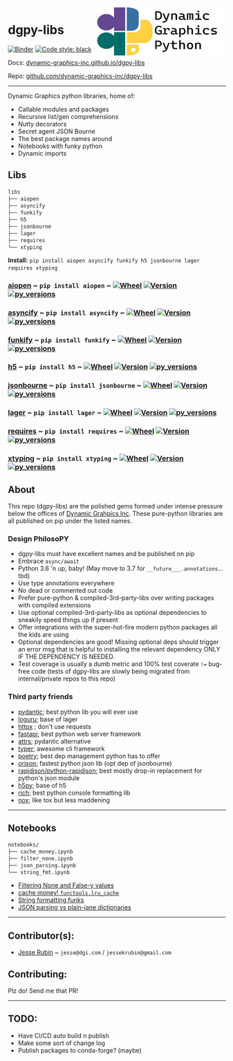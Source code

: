 <a href="https://github.com/dynamic-graphics-inc/dgpy-libs">
<img align="right" src="https://github.com/dynamic-graphics-inc/dgpy-libs/blob/master/docs/images/dgpy_banner.svg?raw=true" alt="drawing" height="120" width="300"/>
</a>

# dgpy-libs

[![Binder](https://mybinder.org/badge_logo.svg)](https://mybinder.org/v2/gh/dynamic-graphics-inc/dgpy-libs/master?filepath=README.ipynb)
[![Code style: black](https://img.shields.io/badge/code%20style-black-000000.svg)](https://github.com/psf/black)

Docs: [dynamic-graphics-inc.github.io/dgpy-libs](https://dynamic-graphics-inc.github.io/dgpy-libs/)

Repo: [github.com/dynamic-graphics-inc/dgpy-libs](https://github.com/dynamic-graphics-inc/dgpy-libs)

___

Dynamic Graphics python libraries, home of:

 - Callable modules and packages
 - Recursive list/gen comprehensions
 - Nutty decorators
 - Secret agent JSON Bourne
 - The best package names around
 - Notebooks with funky python
 - Dynamic imports

## Libs

```
libs
├── aiopen
├── asyncify
├── funkify
├── h5
├── jsonbourne
├── lager
├── requires
└── xtyping
```

**Install:** `pip install aiopen asyncify funkify h5 jsonbourne lager requires xtyping`



### [aiopen](./libs/aiopen) ~ `pip install aiopen` ~ [![Wheel](https://img.shields.io/pypi/wheel/aiopen.svg)](https://img.shields.io/pypi/wheel/aiopen.svg) [![Version](https://img.shields.io/pypi/v/aiopen.svg)](https://img.shields.io/pypi/v/aiopen.svg) [![py_versions](https://img.shields.io/pypi/pyversions/aiopen.svg)](https://img.shields.io/pypi/pyversions/aiopen.svg)

### [asyncify](./libs/asyncify) ~ `pip install asyncify` ~ [![Wheel](https://img.shields.io/pypi/wheel/asyncify.svg)](https://img.shields.io/pypi/wheel/asyncify.svg) [![Version](https://img.shields.io/pypi/v/asyncify.svg)](https://img.shields.io/pypi/v/asyncify.svg) [![py_versions](https://img.shields.io/pypi/pyversions/asyncify.svg)](https://img.shields.io/pypi/pyversions/asyncify.svg)

### [funkify](./libs/funkify) ~ `pip install funkify` ~ [![Wheel](https://img.shields.io/pypi/wheel/funkify.svg)](https://img.shields.io/pypi/wheel/funkify.svg) [![Version](https://img.shields.io/pypi/v/funkify.svg)](https://img.shields.io/pypi/v/funkify.svg) [![py_versions](https://img.shields.io/pypi/pyversions/funkify.svg)](https://img.shields.io/pypi/pyversions/funkify.svg)

### [h5](./libs/h5) ~ `pip install h5` ~ [![Wheel](https://img.shields.io/pypi/wheel/h5.svg)](https://img.shields.io/pypi/wheel/h5.svg) [![Version](https://img.shields.io/pypi/v/h5.svg)](https://img.shields.io/pypi/v/h5.svg) [![py_versions](https://img.shields.io/pypi/pyversions/h5.svg)](https://img.shields.io/pypi/pyversions/h5.svg)

### [jsonbourne](./libs/jsonbourne) ~ `pip install jsonbourne` ~ [![Wheel](https://img.shields.io/pypi/wheel/jsonbourne.svg)](https://img.shields.io/pypi/wheel/jsonbourne.svg) [![Version](https://img.shields.io/pypi/v/jsonbourne.svg)](https://img.shields.io/pypi/v/jsonbourne.svg) [![py_versions](https://img.shields.io/pypi/pyversions/jsonbourne.svg)](https://img.shields.io/pypi/pyversions/jsonbourne.svg)

### [lager](./libs/lager) ~ `pip install lager` ~ [![Wheel](https://img.shields.io/pypi/wheel/lager.svg)](https://img.shields.io/pypi/wheel/lager.svg) [![Version](https://img.shields.io/pypi/v/lager.svg)](https://img.shields.io/pypi/v/lager.svg) [![py_versions](https://img.shields.io/pypi/pyversions/lager.svg)](https://img.shields.io/pypi/pyversions/lager.svg)

### [requires](./libs/requires) ~ `pip install requires` ~ [![Wheel](https://img.shields.io/pypi/wheel/requires.svg)](https://img.shields.io/pypi/wheel/requires.svg) [![Version](https://img.shields.io/pypi/v/requires.svg)](https://img.shields.io/pypi/v/requires.svg) [![py_versions](https://img.shields.io/pypi/pyversions/requires.svg)](https://img.shields.io/pypi/pyversions/requires.svg)

### [xtyping](./libs/xtyping) ~ `pip install xtyping` ~ [![Wheel](https://img.shields.io/pypi/wheel/xtyping.svg)](https://img.shields.io/pypi/wheel/xtyping.svg) [![Version](https://img.shields.io/pypi/v/xtyping.svg)](https://img.shields.io/pypi/v/xtyping.svg) [![py_versions](https://img.shields.io/pypi/pyversions/xtyping.svg)](https://img.shields.io/pypi/pyversions/xtyping.svg)

## About

This repo (dgpy-libs) are the polished gems formed under intense pressure below the offices of [Dynamic Grahpics Inc](http://dgi.com/). These pure-python libraries are all published on pip under the listed names.

### Design PhilosoPY

 - dgpy-libs must have excellent names and be published on pip
 - Embrace `async/await`
 - Python 3.6 'n up, baby! (May move to 3.7 for `__future___.annotations`... tbd)
 - Use type annotations everywhere
 - No dead or commented out code
 - Prefer pure-python & compiled-3rd-party-libs over writing packages with compiled extensions
 - Use optional compiled-3rd-party-libs as optional dependencies to sneakily speed things up if present
 - Offer integrations with the super-hot-fire modern python packages all the kids are using
 - Optional dependencies are good! Missing optional deps should trigger an error msg that is helpful to installing the relevant dependency ONLY IF THE DEPENDENCY IS NEEDED.
 - Test coverage is usually a dumb metric and 100% test coverate `!=` bug-free code (tests of dgpy-libs are slowly being migrated from internal/private repos to this repo)

### Third party friends

 - [pydantic](https://pydantic-docs.helpmanual.io/); best python lib you will ever use
 - [loguru](https://github.com/Delgan/loguru); base of lager
 - [httpx](https://www.python-httpx.org/) ; don't use requests
 - [fastapi](https://github.com/tiangolo/fastapi); best python web server framework
 - [attrs](https://github.com/python-attrs/attrs); pydantic alternative
 - [typer](https://github.com/tiangolo/typer); awesome cli framework
 - [poetry](https://github.com/python-poetry/poetry); best dep management python has to offer
 - [orjson](https://github.com/ijl/orjson); fastest python json lib (opt dep of jsonbourne)
 - [rapidjson/python-rapidjson](https://github.com/python-rapidjson/python-rapidjson); best mostly drop-in replacement for python's json module
 - [h5py](https://github.com/h5py/h5py); base of h5
 - [rich](https://github.com/willmcgugan/rich); best python console formatting lib
 - [nox](https://github.com/theacodes/nox); like tox but less maddening

___

## Notebooks

```
notebooks/
├── cache_money.ipynb
├── filter_none.ipynb
├── json_parsing.ipynb
└── string_fmt.ipynb
```

 - [Filtering None and False-y values](./notebooks/filter_none)
 - [cache money! `functools.lru_cache`](./notebooks/cache_money)
 - [String formatting funks](./notebooks/string_fmt)
 - [JSON parsing vs plain-jane dictionaries](./notebooks/json_parsing)

___

## Contributor(s):
 
 - [Jesse Rubin](https://github.com/jessekrubin) ~ `jesse@dgi.com` / `jessekrubin@gmail.com`

## Contributing:

Plz do! Send me that PR!

___

## TODO:

 - Have CI/CD auto build n publish
 - Make some sort of change log
 - Publish packages to conda-forge? (maybe)



```python

```
